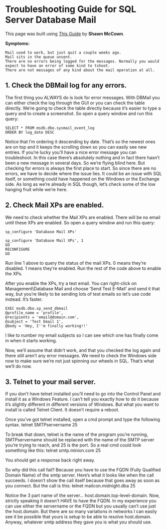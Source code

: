 # Troubleshooting Guide for SQL Server Database Mail

This page was built using [This Guide](http://www.midnightdba.com/DBARant/complete-troubleshooting-guide-for-sql-server-databasemail-dbmail/) by **Shawn McCown**.

**Symptoms:**

	Mail used to work, but just quit a couple weeks ago.
	Mail sits in the queue unsent.
	There are no errors being logged for the messages. Normally you would expect to have an error of some kind to tshoot.
	There are not messages of any kind about the mail operation at all.
	

## 1. Check the DBMail log for any errors.

The first thing you ALWAYS do is look for error messages. With DBMail you can either check the log through the GUI or you can check the table directly. We’re going to check the table directly because it’s easier to type a query and to create a screenshot.
So open a query window and run this query:
```
SELECT * FROM msdb.dbo.sysmail_event_log
ORDER BY log_date DESC
```
Notice that I’m ordering it descending by date. That’s so the newest ones are on top and it keeps the scrolling down so you can easily see new entries. If you’re lucky you’ll have a nice error message you can troubleshoot. In this case there’s absolutely nothing and in fact there hasn’t been a new message in several days. So we’re flying blind here. But checking for errors is always the first place to start. So since there are no errors, we have to decide where the issue lies. It could be an issue with SQL itself, or something could have happened on the Windows or the Exchange side.
As long as we’re already in SQL though, let’s check some of the low hanging fruit while we’re here.

## 2. Check Mail XPs are enabled.

We need to check whether the Mail XPs are enabled. There will be no email until these XPs are enabled. So open a query window and run this query:
```
sp_configure 'Database Mail XPs'
 
sp_configure 'Database Mail XPs', 1
GO
RECONFIGURE
GO
```
Run line 1 above to query the status of the mail XPs. 0 means they’re disabled. 1 means they’re enabled. Run the rest of the code above to enable the XPs.

After you enable the XPs, try a test email. You can right-click on Management\Database Mail and choose ‘Send Test E-Mail’ and send it that way, but you’re likely to be sending lots of test emails so let’s use code instead. It’s faster.
```
EXEC msdb.dbo.sp_send_dbmail
@profile_name = 'profile',
@recipients = 'email@domain.com',
@subject = 'Test Email 1',
@body = 'Hey, I''m finally working!!'
```
I like to number my email subjects so I can see which one has finally come in when it starts working.

Now, we’ll assume that didn’t work, and that you checked the log again and there still aren’t any error messages. We need to check the Windows side now to make sure we’re not just spinning our wheels in SQL. That’s what we’ll do now.

## 3. Telnet to your mail server.

If you don’t have telnet installed you’ll need to go into the Control Panel and install it as a Windows Feature. I can’t tell you exactly how to do it because it’s slightly different in different versions of Windows. But what you want to install is called Telnet Client. It doesn’t require a reboot.

Once you’ve got telnet installed, open a cmd prompt and type the following syntax.
telnet SMTPservername 25

To break that down, telnet is the name of the program you’re running, SMTPservername should be replaced with the name of the SMTP server you’re trying to reach, and 25 is the port. So a real cmd could look something like this: telnet smtp.minion.com 25

You should get a response back right away.

So why did this call fail? Because you have to use the FQDN (Fully Qualified Domain Name) of the smtp server.
Here’s what it looks like when the call succeeds. I doesn’t show the call itself because that goes away as soon as you connect. But the call is this: telnet mailcon.midnight.dba 25

Notice the 3 part name of the server… host.domain.top-level-domain.
Now, strictly speaking it doesn’t HAVE to have the FQDN. In my experience you can use either the servername or the FQDN but you usually can’t use just the host.domain. But there are so many variations in networks I can easily see it be possible that yours is setup to be able to resolve host.domain. Anyway, whatever smtp address they gave you is what you should use.


